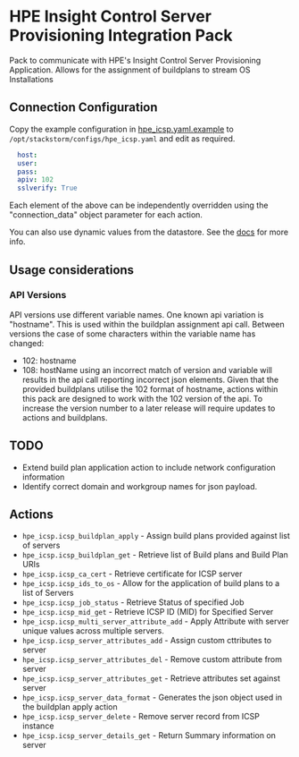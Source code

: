 # HPE Insight Control Server Provisioning Integration Pack

Pack to communicate with HPE's Insight Control Server Provisioning Application. Allows for the assignment of buildplans to stream OS Installations 

## Connection Configuration

Copy the example configuration in [hpe_icsp.yaml.example](./hpe_icsp.yaml.example)
to `/opt/stackstorm/configs/hpe_icsp.yaml` and edit as required.

```yaml
  host:
  user:
  pass:
  apiv: 102
  sslverify: True
```
Each element of the above can be independently overridden using the "connection_data" object parameter for each action.

You can also use dynamic values from the datastore. See the
[docs](https://docs.stackstorm.com/reference/pack_configs.html) for more info.

## Usage considerations
### API Versions
API versions use different variable names. One known api variation is "hostname". This is used within the buildplan assignment api call.
Between versions the case of some characters within the variable name has changed:
* 102: hostname
* 108: hostName
using an incorrect match of version and variable will results in the api call reporting incorrect json elements. Given that the provided buildplans utilise the 102 format of hostname, actions within this pack are designed to work with the 102 version of the api.
To increase the version number to a later release will require updates to actions and buildplans.

## TODO
* Extend build plan application action to include network configuration information
* Identify correct domain and workgroup names for json payload.

## Actions

* `hpe_icsp.icsp_buildplan_apply` - Assign build plans provided against list of servers
* `hpe_icsp.icsp_buildplan_get` - Retrieve list of Build plans and Build Plan URIs
* `hpe_icsp.icsp_ca_cert` - Retrieve certificate for ICSP server
* `hpe_icsp.icsp_ids_to_os` - Allow for the application of build plans to a list of Servers
* `hpe_icsp.icsp_job_status` - Retrieve Status of specified Job
* `hpe_icsp.icsp_mid_get` - Retrieve ICSP ID (MID) for Specified Server
* `hpe_icsp.icsp_multi_server_attribute_add` - Apply Attribute with server unique values across multiple servers.
* `hpe_icsp.icsp_server_attributes_add` - Assign custom cttributes to server
* `hpe_icsp.icsp_server_attributes_del` - Remove custom attribute from server
* `hpe_icsp.icsp_server_attributes_get` - Retrieve attributes set against server
* `hpe_icsp.icsp_server_data_format` - Generates the json object used in the buildplan apply action
* `hpe_icsp.icsp_server_delete` - Remove server record from ICSP instance
* `hpe_icsp.icsp_server_details_get` - Return Summary information on server
